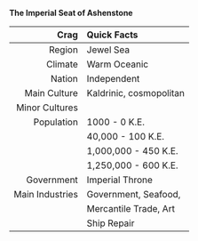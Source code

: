<b>The Imperial Seat of Ashenstone</b>

|        __Crag__ | Quick Facts            |  
|----------------:|:-----------------------|
| Region          | Jewel Sea              |
| Climate         | Warm Oceanic           |
| Nation          | Independent            |
| Main Culture    | Kaldrinic, cosmopolitan|
| Minor Cultures  |                        |
| Population      | 1000 - 0 K.E.          |
|                 | 40,000 - 100 K.E.      |
|                 | 1,000,000 - 450 K.E.   |
|                 | 1,250,000 - 600 K.E.   |
| Government      | Imperial Throne        |
| Main Industries | Government, Seafood,   |
|                 | Mercantile Trade, Art  |  
|                 | Ship Repair            | 
